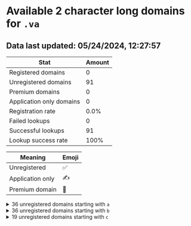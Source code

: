 # Available 2 character long domains for `.va`

## Data last updated: 05/24/2024, 12:27:57

|Stat|Amount|
|--|--|
|Registered domains|0|
|Unregistered domains|91|
|Premium domains|0|
|Application only domains|0|
|Registration rate|0.0%|
|Failed lookups|0|
|Successful lookups|91|
|Lookup success rate|100%|


|Meaning|Emoji|
|--|--|
|Unregistered|:white_check_mark:|
|Application only|:writing_hand:|
|Premium domain|:gem:|

<details>
<summary>36 unregistered domains starting with <bold><code>a</code></bold></summary>

|Type|Domain|
|--|--|
|:white_check_mark:|`a0.va`|
|:white_check_mark:|`a1.va`|
|:white_check_mark:|`a2.va`|
|:white_check_mark:|`a3.va`|
|:white_check_mark:|`a4.va`|
|:white_check_mark:|`a5.va`|
|:white_check_mark:|`a6.va`|
|:white_check_mark:|`a7.va`|
|:white_check_mark:|`a8.va`|
|:white_check_mark:|`a9.va`|
|:white_check_mark:|`aa.va`|
|:white_check_mark:|`ab.va`|
|:white_check_mark:|`ac.va`|
|:white_check_mark:|`ad.va`|
|:white_check_mark:|`ae.va`|
|:white_check_mark:|`af.va`|
|:white_check_mark:|`ag.va`|
|:white_check_mark:|`ah.va`|
|:white_check_mark:|`ai.va`|
|:white_check_mark:|`aj.va`|
|:white_check_mark:|`ak.va`|
|:white_check_mark:|`al.va`|
|:white_check_mark:|`am.va`|
|:white_check_mark:|`an.va`|
|:white_check_mark:|`ao.va`|
|:white_check_mark:|`ap.va`|
|:white_check_mark:|`aq.va`|
|:white_check_mark:|`ar.va`|
|:white_check_mark:|`as.va`|
|:white_check_mark:|`at.va`|
|:white_check_mark:|`au.va`|
|:white_check_mark:|`av.va`|
|:white_check_mark:|`aw.va`|
|:white_check_mark:|`ax.va`|
|:white_check_mark:|`ay.va`|
|:white_check_mark:|`az.va`|
</details>
<details>
<summary>36 unregistered domains starting with <bold><code>b</code></bold></summary>

|Type|Domain|
|--|--|
|:white_check_mark:|`b0.va`|
|:white_check_mark:|`b1.va`|
|:white_check_mark:|`b2.va`|
|:white_check_mark:|`b3.va`|
|:white_check_mark:|`b4.va`|
|:white_check_mark:|`b5.va`|
|:white_check_mark:|`b6.va`|
|:white_check_mark:|`b7.va`|
|:white_check_mark:|`b8.va`|
|:white_check_mark:|`b9.va`|
|:white_check_mark:|`ba.va`|
|:white_check_mark:|`bb.va`|
|:white_check_mark:|`bc.va`|
|:white_check_mark:|`bd.va`|
|:white_check_mark:|`be.va`|
|:white_check_mark:|`bf.va`|
|:white_check_mark:|`bg.va`|
|:white_check_mark:|`bh.va`|
|:white_check_mark:|`bi.va`|
|:white_check_mark:|`bj.va`|
|:white_check_mark:|`bk.va`|
|:white_check_mark:|`bl.va`|
|:white_check_mark:|`bm.va`|
|:white_check_mark:|`bn.va`|
|:white_check_mark:|`bo.va`|
|:white_check_mark:|`bp.va`|
|:white_check_mark:|`bq.va`|
|:white_check_mark:|`br.va`|
|:white_check_mark:|`bs.va`|
|:white_check_mark:|`bt.va`|
|:white_check_mark:|`bu.va`|
|:white_check_mark:|`bv.va`|
|:white_check_mark:|`bw.va`|
|:white_check_mark:|`bx.va`|
|:white_check_mark:|`by.va`|
|:white_check_mark:|`bz.va`|
</details>
<details>
<summary>19 unregistered domains starting with <bold><code>c</code></bold></summary>

|Type|Domain|
|--|--|
|:white_check_mark:|`ca.va`|
|:white_check_mark:|`cb.va`|
|:white_check_mark:|`cc.va`|
|:white_check_mark:|`cd.va`|
|:white_check_mark:|`ce.va`|
|:white_check_mark:|`cf.va`|
|:white_check_mark:|`cg.va`|
|:white_check_mark:|`ch.va`|
|:white_check_mark:|`ci.va`|
|:white_check_mark:|`cj.va`|
|:white_check_mark:|`ck.va`|
|:white_check_mark:|`cl.va`|
|:white_check_mark:|`cm.va`|
|:white_check_mark:|`cn.va`|
|:white_check_mark:|`co.va`|
|:white_check_mark:|`cp.va`|
|:white_check_mark:|`cq.va`|
|:white_check_mark:|`cr.va`|
|:white_check_mark:|`cs.va`|
</details>